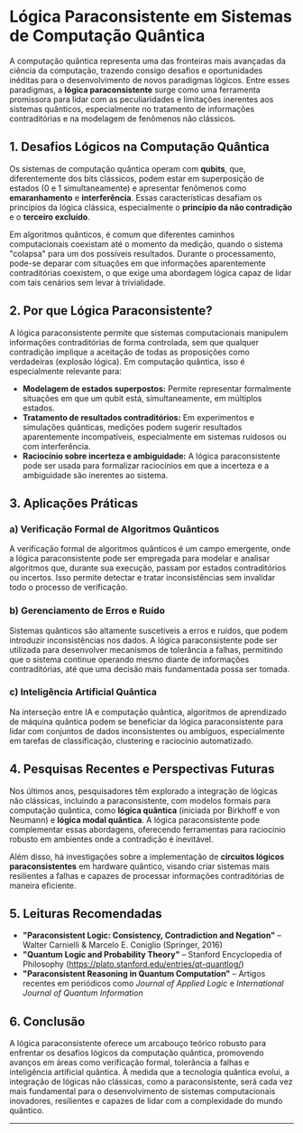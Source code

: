 
# Lógica Paraconsistente em Sistemas de Computação Quântica

A computação quântica representa uma das fronteiras mais avançadas da ciência da computação, trazendo consigo desafios e oportunidades inéditas para o desenvolvimento de novos paradigmas lógicos. Entre esses paradigmas, a **lógica paraconsistente** surge como uma ferramenta promissora para lidar com as peculiaridades e limitações inerentes aos sistemas quânticos, especialmente no tratamento de informações contraditórias e na modelagem de fenômenos não clássicos.

## 1. Desafios Lógicos na Computação Quântica

Os sistemas de computação quântica operam com **qubits**, que, diferentemente dos bits clássicos, podem estar em superposição de estados (0 e 1 simultaneamente) e apresentar fenômenos como **emaranhamento** e **interferência**. Essas características desafiam os princípios da lógica clássica, especialmente o **princípio da não contradição** e o **terceiro excluído**.

Em algoritmos quânticos, é comum que diferentes caminhos computacionais coexistam até o momento da medição, quando o sistema "colapsa" para um dos possíveis resultados. Durante o processamento, pode-se deparar com situações em que informações aparentemente contraditórias coexistem, o que exige uma abordagem lógica capaz de lidar com tais cenários sem levar à trivialidade.

## 2. Por que Lógica Paraconsistente?

A lógica paraconsistente permite que sistemas computacionais manipulem informações contraditórias de forma controlada, sem que qualquer contradição implique a aceitação de todas as proposições como verdadeiras (explosão lógica). Em computação quântica, isso é especialmente relevante para:

- **Modelagem de estados superpostos:** Permite representar formalmente situações em que um qubit está, simultaneamente, em múltiplos estados.
- **Tratamento de resultados contraditórios:** Em experimentos e simulações quânticas, medições podem sugerir resultados aparentemente incompatíveis, especialmente em sistemas ruidosos ou com interferência.
- **Raciocínio sobre incerteza e ambiguidade:** A lógica paraconsistente pode ser usada para formalizar raciocínios em que a incerteza e a ambiguidade são inerentes ao sistema.

## 3. Aplicações Práticas

### a) Verificação Formal de Algoritmos Quânticos

A verificação formal de algoritmos quânticos é um campo emergente, onde a lógica paraconsistente pode ser empregada para modelar e analisar algoritmos que, durante sua execução, passam por estados contraditórios ou incertos. Isso permite detectar e tratar inconsistências sem invalidar todo o processo de verificação.

### b) Gerenciamento de Erros e Ruído

Sistemas quânticos são altamente suscetíveis a erros e ruídos, que podem introduzir inconsistências nos dados. A lógica paraconsistente pode ser utilizada para desenvolver mecanismos de tolerância a falhas, permitindo que o sistema continue operando mesmo diante de informações contraditórias, até que uma decisão mais fundamentada possa ser tomada.

### c) Inteligência Artificial Quântica

Na interseção entre IA e computação quântica, algoritmos de aprendizado de máquina quântica podem se beneficiar da lógica paraconsistente para lidar com conjuntos de dados inconsistentes ou ambíguos, especialmente em tarefas de classificação, clustering e raciocínio automatizado.

## 4. Pesquisas Recentes e Perspectivas Futuras

Nos últimos anos, pesquisadores têm explorado a integração de lógicas não clássicas, incluindo a paraconsistente, com modelos formais para computação quântica, como **lógica quântica** (iniciada por Birkhoff e von Neumann) e **lógica modal quântica**. A lógica paraconsistente pode complementar essas abordagens, oferecendo ferramentas para raciocínio robusto em ambientes onde a contradição é inevitável.

Além disso, há investigações sobre a implementação de **circuitos lógicos paraconsistentes** em hardware quântico, visando criar sistemas mais resilientes a falhas e capazes de processar informações contraditórias de maneira eficiente.

## 5. Leituras Recomendadas

- **"Paraconsistent Logic: Consistency, Contradiction and Negation"** – Walter Carnielli & Marcelo E. Coniglio (Springer, 2016)
- **"Quantum Logic and Probability Theory"** – Stanford Encyclopedia of Philosophy (https://plato.stanford.edu/entries/qt-quantlog/)
- **"Paraconsistent Reasoning in Quantum Computation"** – Artigos recentes em periódicos como *Journal of Applied Logic* e *International Journal of Quantum Information*

## 6. Conclusão

A lógica paraconsistente oferece um arcabouço teórico robusto para enfrentar os desafios lógicos da computação quântica, promovendo avanços em áreas como verificação formal, tolerância a falhas e inteligência artificial quântica. À medida que a tecnologia quântica evolui, a integração de lógicas não clássicas, como a paraconsistente, será cada vez mais fundamental para o desenvolvimento de sistemas computacionais inovadores, resilientes e capazes de lidar com a complexidade do mundo quântico.

---
```